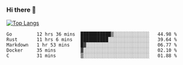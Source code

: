### Hi there 👋

<!--
**3Xpl0it3r/3Xpl0it3r** is a ✨ _special_ ✨ repository because its `README.md` (this file) appears on your GitHub profile.

Here are some ideas to get you started:

- 🔭 I’m currently working on ...
- 🌱 I’m currently learning ...
- 👯 I’m looking to collaborate on ...
- 🤔 I’m looking for help with ...
- 💬 Ask me about ...
- 📫 How to reach me: ...
- 😄 Pronouns: ...
- ⚡ Fun fact: ...
-->


[![Top Langs](https://github-readme-stats.vercel.app/api/top-langs/?username=3Xpl0it3r&layout=compact)](https://github.com/3Xpl0it3r/3Xpl0it3r)

<!--START_SECTION:waka-->
```text
Go         12 hrs 36 mins  ███████████▒░░░░░░░░░░░░░   44.98 % 
Rust       11 hrs 6 mins   ██████████░░░░░░░░░░░░░░░   39.64 % 
Markdown   1 hr 53 mins    █▓░░░░░░░░░░░░░░░░░░░░░░░   06.77 % 
Docker     35 mins         ▓░░░░░░░░░░░░░░░░░░░░░░░░   02.10 % 
C          31 mins         ▒░░░░░░░░░░░░░░░░░░░░░░░░   01.88 % 
```
<!--END_SECTION:waka-->
